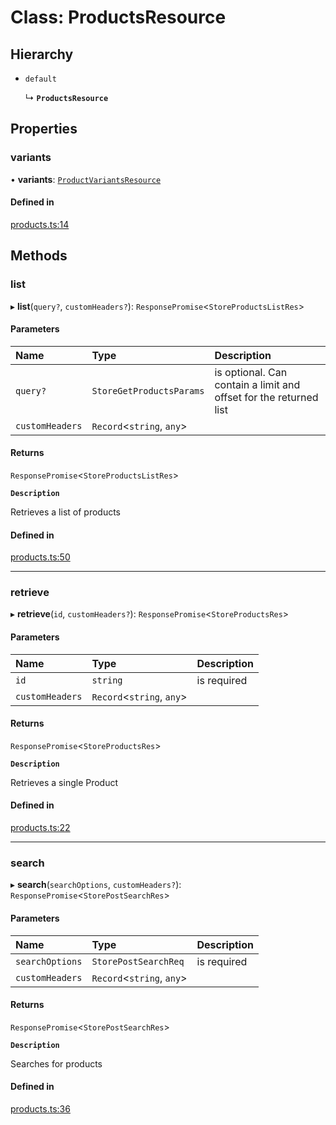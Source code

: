 # Class: ProductsResource

## Hierarchy

- `default`

  ↳ **`ProductsResource`**

## Properties

### variants

• **variants**: [`ProductVariantsResource`](ProductVariantsResource.md)

#### Defined in

[products.ts:14](https://github.com/medusajs/medusa/blob/418ff2a33/packages/medusa-js/src/resources/products.ts#L14)

## Methods

### list

▸ **list**(`query?`, `customHeaders?`): `ResponsePromise`<`StoreProductsListRes`\>

#### Parameters

| Name | Type | Description |
| :------ | :------ | :------ |
| `query?` | `StoreGetProductsParams` | is optional. Can contain a limit and offset for the returned list |
| `customHeaders` | `Record`<`string`, `any`\> |  |

#### Returns

`ResponsePromise`<`StoreProductsListRes`\>

**`Description`**

Retrieves a list of products

#### Defined in

[products.ts:50](https://github.com/medusajs/medusa/blob/418ff2a33/packages/medusa-js/src/resources/products.ts#L50)

___

### retrieve

▸ **retrieve**(`id`, `customHeaders?`): `ResponsePromise`<`StoreProductsRes`\>

#### Parameters

| Name | Type | Description |
| :------ | :------ | :------ |
| `id` | `string` | is required |
| `customHeaders` | `Record`<`string`, `any`\> |  |

#### Returns

`ResponsePromise`<`StoreProductsRes`\>

**`Description`**

Retrieves a single Product

#### Defined in

[products.ts:22](https://github.com/medusajs/medusa/blob/418ff2a33/packages/medusa-js/src/resources/products.ts#L22)

___

### search

▸ **search**(`searchOptions`, `customHeaders?`): `ResponsePromise`<`StorePostSearchRes`\>

#### Parameters

| Name | Type | Description |
| :------ | :------ | :------ |
| `searchOptions` | `StorePostSearchReq` | is required |
| `customHeaders` | `Record`<`string`, `any`\> |  |

#### Returns

`ResponsePromise`<`StorePostSearchRes`\>

**`Description`**

Searches for products

#### Defined in

[products.ts:36](https://github.com/medusajs/medusa/blob/418ff2a33/packages/medusa-js/src/resources/products.ts#L36)
